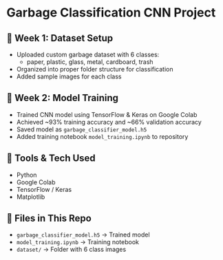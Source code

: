 # Garbage Classification CNN Project

## 📅 Week 1: Dataset Setup
- Uploaded custom garbage dataset with 6 classes:
  - paper, plastic, glass, metal, cardboard, trash
- Organized into proper folder structure for classification
- Added sample images for each class

## 📅 Week 2: Model Training
- Trained CNN model using TensorFlow & Keras on Google Colab
- Achieved ~93% training accuracy and ~66% validation accuracy
- Saved model as `garbage_classifier_model.h5`
- Added training notebook `model_training.ipynb` to repository

## 🧠 Tools & Tech Used
- Python
- Google Colab
- TensorFlow / Keras
- Matplotlib

## 📁 Files in This Repo
- `garbage_classifier_model.h5` → Trained model
- `model_training.ipynb` → Training notebook
- `dataset/` → Folder with 6 class images
